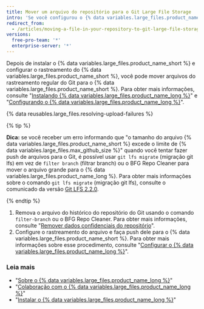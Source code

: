 ```yaml
---
title: Mover um arquivo do repositório para o Git Large File Storage
intro: 'Se você configurou o {% data variables.large_files.product_name_short %} e tem um arquivo em seu repositório que precisa ser rastreado no {% data variables.large_files.product_name_short %}, primeiramente você precisa removê-lo do repositório.'
redirect_from:
  - /articles/moving-a-file-in-your-repository-to-git-large-file-storage
versions:
  free-pro-team: '*'
  enterprise-server: '*'
---
```


Depois de instalar o {% data variables.large_files.product_name_short %} e configurar o rastreamento do {% data variables.large_files.product_name_short %}, você pode mover arquivos do rastreamento regular do Git para o {% data variables.large_files.product_name_short %}. Para obter mais informações, consulte "[Instalando {% data variables.large_files.product_name_long %}](/github/managing-large-files/installing-git-large-file-storage)" e "[Configurando o {% data variables.large_files.product_name_long %}](/github/managing-large-files/configuring-git-large-file-storage)".

{% data reusables.large_files.resolving-upload-failures %}

{% tip %}

**Dica:** se você receber um erro informando que "o tamanho do arquivo {% data variables.large_files.product_name_short %} excede o limite de {% data variables.large_files.max_github_size %}" quando você tentar fazer push de arquivos para o Git, é possível usar `git lfs migrate` (migração git lfs) em vez de `filter branch` (filtrar branch) ou o BFG Repo Cleaner para mover o arquivo grande para o {% data variables.large_files.product_name_long %}. Para obter mais informações sobre o comando `git lfs migrate` (migração git lfs), consulte o comunicado da versão [Git LFS 2.2.0](https://github.com/blog/2384-git-lfs-2-2-0-released).

{% endtip %}

1.  Remova o arquivo do histórico do repositório do Git usando o comando `filter-branch` ou o BFG Repo Cleaner. Para obter mais informações, consulte "[Remover dados confidenciais do repositório](/articles/removing-sensitive-data-from-a-repository)".
2. Configure o rastreamento do arquivo e faça push dele para o {% data variables.large_files.product_name_short %}. Para obter mais informações sobre esse procedimento, consulte "[Configurar o {% data variables.large_files.product_name_long %}](/articles/configuring-git-large-file-storage)".

### Leia mais

- "[Sobre o {% data variables.large_files.product_name_long %}](/articles/about-git-large-file-storage)"
- "[Colaboração com o {% data variables.large_files.product_name_long %}](/articles/collaboration-with-git-large-file-storage/)"
- "[Instalar o {% data variables.large_files.product_name_long %}](/articles/installing-git-large-file-storage)"
